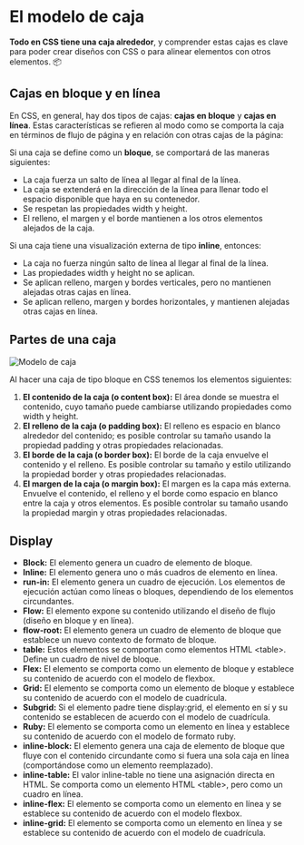 # El modelo de caja

**Todo en CSS tiene una caja alrededor**, y comprender estas cajas es clave para poder crear diseños con CSS o para
alinear elementos con otros elementos. 📦

## Cajas en bloque y en línea

En CSS, en general, hay dos tipos de cajas: **cajas en bloque** y **cajas en línea**. Estas características se refieren
al modo como se comporta la caja en términos de flujo de página y en relación con otras cajas de la página:

Si una caja se define como un **bloque**, se comportará de las maneras siguientes:

- La caja fuerza un salto de línea al llegar al final de la línea.
- La caja se extenderá en la dirección de la línea para llenar todo el espacio disponible que haya en su contenedor.
- Se respetan las propiedades width y height.
- El relleno, el margen y el borde mantienen a los otros elementos alejados de la caja.

Si una caja tiene una visualización externa de tipo **inline**, entonces:

- La caja no fuerza ningún salto de línea al llegar al final de la línea.
- Las propiedades width y height no se aplican.
- Se aplican relleno, margen y bordes verticales, pero no mantienen alejadas otras cajas en línea.
- Se aplican relleno, margen y bordes horizontales, y mantienen alejadas otras cajas en línea.

## Partes de una caja

![Modelo de caja](https://developer.mozilla.org/es/docs/Learn/CSS/Building_blocks/The_box_model/box-model-devtools.png)

Al hacer una caja de tipo bloque en CSS tenemos los elementos siguientes:

1. **El contenido de la caja (o content box):** El área donde se muestra el contenido, cuyo tamaño puede cambiarse
   utilizando propiedades como width y height.
2. **El relleno de la caja (o padding box):** El relleno es espacio en blanco alrededor del contenido; es posible
   controlar su tamaño usando la propiedad padding y otras propiedades relacionadas.
3. **El borde de la caja (o border box):** El borde de la caja envuelve el contenido y el relleno. Es posible controlar
   su tamaño y estilo utilizando la propiedad border y otras propiedades relacionadas.
4. **El margen de la caja (o margin box):** El margen es la capa más externa. Envuelve el contenido, el relleno y el
   borde como espacio en blanco entre la caja y otros elementos. Es posible controlar su tamaño usando la propiedad
   margin y otras propiedades relacionadas.

## Display

- **Block:** El elemento genera un cuadro de elemento de bloque.
- **Inline:** El elemento genera uno o más cuadros de elemento en línea.
- **run-in:** El elemento genera un cuadro de ejecución. Los elementos de ejecución actúan como líneas o bloques,
  dependiendo de los elementos circundantes.
- **Flow:** El elemento expone su contenido utilizando el diseño de flujo (diseño en bloque y en línea).
- **flow-root:** El elemento genera un cuadro de elemento de bloque que establece un nuevo contexto de formato de
  bloque.
- **table:** Estos elementos se comportan como elementos HTML &lt;table&gt;. Define un cuadro de nivel de bloque.
- **Flex:** El elemento se comporta como un elemento de bloque y establece su contenido de acuerdo con el modelo de
  flexbox.
- **Grid:** El elemento se comporta como un elemento de bloque y establece su contenido de acuerdo con el modelo de
  cuadrícula.
- **Subgrid:** Si el elemento padre tiene display:grid, el elemento en sí y su contenido se establecen de acuerdo con el
  modelo de cuadrícula.
- **Ruby:** El elemento se comporta como un elemento en línea y establece su contenido de acuerdo con el modelo de
  formato ruby.
- **inline-block:** El elemento genera una caja de elemento de bloque que fluye con el contenido circundante como si
  fuera una sola caja en línea (comportándose como un elemento reemplazado).
- **inline-table:** El valor inline-table no tiene una asignación directa en HTML. Se comporta como un elemento HTML
  &lt;table&gt;, pero como un cuadro en línea.
- **inline-flex:** El elemento se comporta como un elemento en línea y se establece su contenido de acuerdo con el
  modelo flexbox.
- **inline-grid:** El elemento se comporta como un elemento en línea y se establece su contenido de acuerdo con el
  modelo de cuadrícula.

